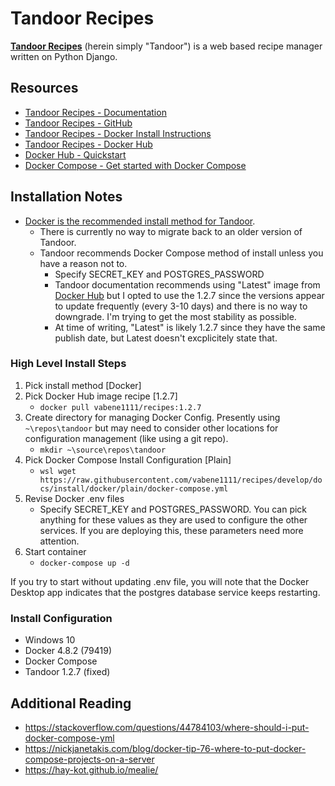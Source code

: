 # Tandoor Recipes

[**Tandoor Recipes**][tan1] (herein simply "Tandoor") is a web based recipe manager written on Python Django. 

## Resources
- [Tandoor Recipes - Documentation][tan1]
- [Tandoor Recipes - GitHub][tan2]
- [Tandoor Recipes - Docker Install Instructions][tan3]
- [Tandoor Recipes - Docker Hub][tan4]
- [Docker Hub - Quickstart][dcr1]
- [Docker Compose - Get started with Docker Compose][dcr2]

[tan1]: https://docs.tandoor.dev/ "Tandoor Recipes - Documentation"
[tan2]: https://github.com/TandoorRecipes/recipes "Tandoor Recipes - GitHub"
[tan3]: https://docs.tandoor.dev/install/docker/ "Tandoor Recipes - Docker Install Instructions"
[tan4]: https://hub.docker.com/r/vabene1111/recipes/tags "Tandoor Recipes - Docker Hub"
[dcr1]: https://docs.docker.com/docker-hub/ "Docker Hub - Quickstart"
[dcr2]: https://docs.docker.com/compose/gettingstarted/ "Docker Compose - Get started with Docker Compose"

## Installation Notes
- [Docker is the recommended install method for Tandoor][tan3].
  - There is currently no way to migrate back to an older version of Tandoor.
  - Tandoor recommends Docker Compose method of install unless you have a reason not to. 
    - Specify SECRET_KEY and POSTGRES_PASSWORD
    - Tandoor documentation recommends using "Latest" image from [Docker Hub][tan4] but I opted to use the 1.2.7 since the versions appear to update frequently (every 3-10 days) and there is no way to downgrade. I'm trying to get the most stability as possible.
    - At time of writing, "Latest" is likely 1.2.7 since they have the same publish date, but Latest doesn't excplicitely state that.


### High Level Install Steps
  1. Pick install method [Docker]
  1. Pick Docker Hub image recipe [1.2.7]
     - `docker pull vabene1111/recipes:1.2.7`
  1. Create directory for managing Docker Config. Presently using `~\repos\tandoor` but may need to consider other locations for configuration management (like using a git repo).
     - `mkdir ~\source\repos\tandoor`
  1. Pick Docker Compose Install Configuration [Plain]
     - `wsl wget https://raw.githubusercontent.com/vabene1111/recipes/develop/docs/install/docker/plain/docker-compose.yml`
  1. Revise Docker .env files
     - Specify SECRET_KEY and POSTGRES_PASSWORD. You can pick anything for these values as they are used to configure the other services. If you are deploying this, these parameters need more attention.
  1. Start container
     - `docker-compose up -d`

If you try to start without updating .env file, you will note that the Docker Desktop app indicates that the postgres database service keeps restarting.


### Install Configuration
- Windows 10
- Docker 4.8.2 (79419)
- Docker Compose
- Tandoor 1.2.7 (fixed)

## Additional Reading
- https://stackoverflow.com/questions/44784103/where-should-i-put-docker-compose-yml
- https://nickjanetakis.com/blog/docker-tip-76-where-to-put-docker-compose-projects-on-a-server
- https://hay-kot.github.io/mealie/ 
